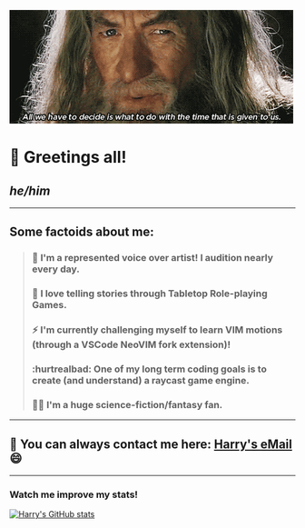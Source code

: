 <!--
**hlaack/hlaack** is a ✨ _special_ ✨ repository because its `README.md` (this file) appears on your GitHub profile.

Here are some ideas to get you started:

- 🔭 I’m currently working on ...
- 🌱 I’m currently learning ...
- 👯 I’m looking to collaborate on ...
- 🤔 I’m looking for help with ...
- 💬 Ask me about ...
- 📫 How to reach me: ...
- 😄 Pronouns: ...
- ⚡ Fun fact: ...
-->

![GIF of Gandalf from Lord of the Rings saying a significant quote about the usage of time.](gandalf_time.gif)
# :wave: Greetings all!
## *he/him*
---
## Some factoids about me:

> ### :microphone: I'm a represented voice over artist! I audition nearly every day.
> ### :dragon_face: I love telling stories through Tabletop Role-playing Games.
> ### :zap: I'm currently challenging myself to learn VIM motions (through a VSCode NeoVIM fork extension)!
> ### :hurtrealbad: One of my long term coding goals is to create (and understand) a raycast game engine.
> ### 🧙‍♂️ I'm a huge science-fiction/fantasy fan.
---


## 📧 You can always contact me here: [Harry's eMail](harry@spolem.net) :smile:
---

### Watch me improve my stats!
[![Harry's GitHub stats](https://github-readme-stats.vercel.app/api?username=hlaack&show_icons=true&theme=dracula)](https://github.com/anuraghazra/github-readme-stats)